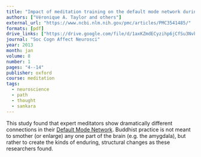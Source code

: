 ```yaml
---
title: "Impact of meditation training on the default mode network during a restful state"
authors: ["Véronique A. Taylor and others"]
external_url: "https://www.ncbi.nlm.nih.gov/pmc/articles/PMC3541485/"
formats: [pdf]
drive_links: ["https://drive.google.com/file/d/1axKZmdECyzihp6jCfSu3Nvk2FlW6Qedt/view?usp=drivesdk"]
journal: "Soc Cogn Affect Neurosci"
year: 2013
month: jan
volume: 8
number: 1
pages: "4--14"
publisher: oxford
course: meditation
tags:
  - neuroscience
  - path
  - thought
  - sankara
---
```



This study found that expert meditators show dramatically different connections in their [Default Mode Network](https://en.wikipedia.org/wiki/Default_mode_network). Buddhist practice is not meant to smother (or enlarge) any one part of the brain (e.g. the amygdala), but rather to create the kinds of enduring, structural changes as these researchers found. 

